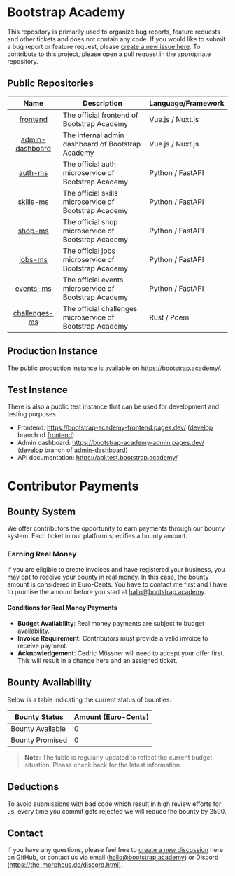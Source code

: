 # Bootstrap Academy

This repository is primarily used to organize bug reports, feature requests and other tickets and does not contain any code. If you would like to submit a bug report or feature request, please [create a new issue here](https://github.com/Bootstrap-Academy/Bootstrap-Academy/issues/new/choose). To contribute to this project, please open a pull request in the appropriate repository.

## Public Repositories
| Name | Description | Language/Framework |
|:-:|-|-|
| [frontend](https://github.com/Bootstrap-Academy/frontend) | The official frontend of Bootstrap Academy | Vue.js / Nuxt.js |
| [admin-dashboard](https://github.com/Bootstrap-Academy/admin-dashboard) | The internal admin dashboard of Bootstrap Academy | Vue.js / Nuxt.js |
| [auth-ms](https://github.com/Bootstrap-Academy/auth-ms) | The official auth microservice of Bootstrap Academy | Python / FastAPI |
| [skills-ms](https://github.com/Bootstrap-Academy/skills-ms) | The official skills microservice of Bootstrap Academy | Python / FastAPI |
| [shop-ms](https://github.com/Bootstrap-Academy/shop-ms) | The official shop microservice of Bootstrap Academy | Python / FastAPI |
| [jobs-ms](https://github.com/Bootstrap-Academy/jobs-ms) | The official jobs microservice of Bootstrap Academy | Python / FastAPI |
| [events-ms](https://github.com/Bootstrap-Academy/events-ms) | The official events microservice of Bootstrap Academy | Python / FastAPI |
| [challenges-ms](https://github.com/Bootstrap-Academy/challenges-ms) | The official challenges microservice of Bootstrap Academy | Rust / Poem |

## Production Instance
The public production instance is available on https://bootstrap.academy/.

## Test Instance
There is also a public test instance that can be used for development and testing purposes.

- Frontend: https://bootstrap-academy-frontend.pages.dev/ ([develop](https://github.com/Bootstrap-Academy/frontend/tree/develop) branch of [frontend](https://github.com/Bootstrap-Academy/frontend))
- Admin dashboard: https://bootstrap-academy-admin.pages.dev/ ([develop](https://github.com/Bootstrap-Academy/admin-dashboard/tree/develop) branch of [admin-dashboard](https://github.com/Bootstrap-Academy/admin-dashboard))
- API documentation: https://api.test.bootstrap.academy/


# Contributor Payments

## Bounty System

We offer contributors the opportunity to earn payments through our bounty system. Each ticket in our platform specifies a bounty amount.

### Earning Real Money

If you are eligible to create invoices and have registered your business, you may opt to receive your bounty in real money. In this case, the bounty amount is considered in Euro-Cents.
You have to contact me first and I have to promise the amount before you start at hallo@bootstrap.academy.

#### Conditions for Real Money Payments

- **Budget Availability**: Real money payments are subject to budget availability. 
- **Invoice Requirement**: Contributors must provide a valid invoice to receive payment.
- **Acknowledgement**: Cedric Mössner will need to accept your offer first. This will result in a change here and an assigned ticket.

## Bounty Availability

Below is a table indicating the current status of bounties:

| Bounty Status    | Amount (Euro-Cents) |
| ---------------- | ------------------- |
| Bounty Available | 0                   |
| Bounty Promised  | 0                   |

> **Note**: The table is regularly updated to reflect the current budget situation. Please check back for the latest information.

## Deductions

To avoid submissions with bad code which result in high review efforts for us, every time you commit gets rejected we will reduce the bounty by 2500.

## Contact
If you have any questions, please feel free to [create a new discussion](https://github.com/orgs/Bootstrap-Academy/discussions/new/choose) here on GitHub, or contact us via email (hallo@bootstrap.academy) or Discord (https://the-morpheus.de/discord.html).
